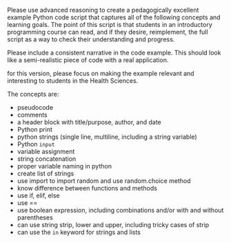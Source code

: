 Please use advanced reasoning to create a pedagogically excellent example Python code script that captures all of the following concepts and learning goals. The point of this script is that students in an introductory programming course can read, and if they desire, reimplement, the full script as a way to check their understanding and progress.

Please include a consistent narrative in the code example. This should look like a semi-realistic piece of code with a real application.

for this version, please focus on making the example relevant and interesting to students in the Health Sciences.

The concepts are:
- pseudocode
- comments
- a header block with title/purpose, author, and date
- Python print
- python strings (single line, multiline, including a string variable)
- Python `input`
- variable assignment 
- string concatenation
- proper variable naming in python
- create list of strings
- use import to import random and use random.choice method
- know difference between functions and methods
- use if, elif, else
- use ==
- use boolean expression, including combinations and/or with and without parentheses
- can use string strip, lower and upper, including tricky cases of strip
- can use the `in` keyword for strings and lists